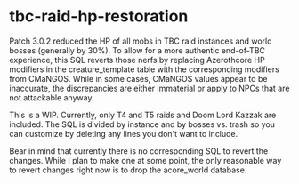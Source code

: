 # tbc-raid-hp-restoration

Patch 3.0.2 reduced the HP of all mobs in TBC raid instances and world bosses (generally by 30%). To allow for a more authentic end-of-TBC experience, this SQL reverts those nerfs by replacing Azerothcore HP modifiers in the creature_template table with the corresponding modifiers from CMaNGOS. While in some cases, CMaNGOS values appear to be inaccurate, the discrepancies are either immaterial or apply to NPCs that are not attackable anyway.

This is a WIP. Currently, only T4 and T5 raids and Doom Lord Kazzak are included. The SQL is divided by instance and by bosses vs. trash so you can customize by deleting any lines you don't want to include.

Bear in mind that currently there is no corresponding SQL to revert the changes. While I plan to make one at some point, the only reasonable way to revert changes right now is to drop the acore_world database.
